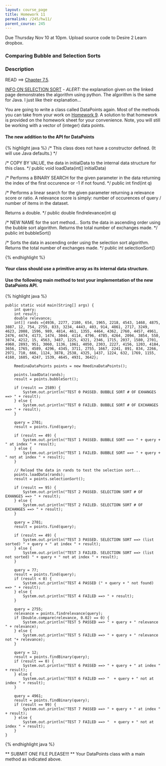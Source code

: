 ```yaml
---
layout: course_page
title: Homework 11
permalink: /245/hw11/
parent_course: 245
---
```


Due Thursday Nov 10 at 10pm. Upload source code to Desire 2 Learn dropbox.

### Comparing Bubble and Selection Sorts


### Description

READ ==> [Chapter 7.5](http://math.hws.edu/javanotes/c7/s5.html).

[INFO ON SELECTION SORT](http://interactivepython.org/runestone/static/pythonds/SortSearch/TheBubbleSort.html) - *ALERT:* the explanation given on the linked page demonstrates the algorithm using python. The algorithm is the same for Java. I just like their explanation...

You are going to write a class called DataPoints again. Most of the methods you can take from your work on [Homework 9](/245/hw8). A solution to that homework is provided on the homework sheet for your convenience. Note, you will still be working with a vector of (integer) data points.


#### The new addition to the API for DataPoints

{% highlight java %}
/* 
This class does not have a constructor defined. (It will use Java defaults.)
*/


/* 
COPY BY VALUE, the data in initialData to the internal data structure for
this class.
*/
public void loadData(int[] initialData)


/* 
Performs a BINARY SEARCH for the given parameter in the data 
returning the index of the first occurence or -1 if not found.
*/
public int find(int q)


/* 
Performs a linear search for the given parameter returning 
a relevance score or ratio. A relevance score is simply: number of occurences
of query / number of items in the dataset. 

Returns a double.
*/
public double findrelevance(int q)


/* NEW NAME for the sort method...
Sorts the data in ascending order using the bubble sort algorithm.
Returns the total number of exchanges made.
*/
public int bubbleSort()


/*
Sorts the data in ascending order using the selection sort algorithm.
Returns the total number of exchanges made.
*/
public int selectionSort()


{% endhighlight %}

#### Your class should use a primitive array as its internal data structure. 

#### Use the following main method to test your implementation of the new DataPoints API.
{% highlight java %}

	public static void main(String[] args) {
		int query;
		int result;
		double relevance;
		int[] rands ={4936, 2277, 2180, 654, 1965, 2218, 4543, 1468, 4875, 3887, 12, 754, 2755, 833, 3234, 4443, 403, 914, 4861, 2717, 3249, 4623, 2008, 1596, 989, 4814, 461, 1355, 4464, 4362, 2760, 4457, 4961, 2476, 4474, 4173, 1474, 3044, 4114, 4796, 4785, 4264, 2094, 3854, 550, 3874, 4212, 15, 4563, 3487, 1225, 4321, 2346, 1715, 2037, 1580, 2701, 4960, 2893, 951, 3060, 1136, 1061, 4050, 2303, 2227, 4156, 1203, 4184, 3656, 1765, 4589, 4296, 4345, 3711, 2755, 1667, 2241, 891, 834, 2266, 2971, 710, 666, 1124, 3878, 2538, 4325, 1437, 1224, 632, 1769, 1155, 4160, 1605, 4247, 1539, 4645, 4931, 3642};
		
		RmedinaDataPoints points = new RmedinaDataPoints();

		points.loadData(rands);
		result = points.bubbleSort();

		if (result == 2589) {
			System.out.println("TEST 0 PASSED. BUBBLE SORT # OF EXHANGES ==> " + result);
		} else {
			System.out.println("TEST 0 FAILED. BUBBLE SORT # OF EXCHANGES ==> " + result);
		}

		query = 2701;
		result = points.find(query);

		if (result == 49) {
			System.out.println("TEST 1 PASSED. BUBBLE SORT ==> " + query + " at index " + result);
		} else {
			System.out.println("TEST 1 FAILED. BUBBLE SORT ==> " + query + " not at index " + result);
		}

		// Reload the data in rands to test the selection sort...
		points.loadData(rands);
		result = points.selectionSort();
		
		if (result == 95) {
			System.out.println("TEST 2 PASSED. SELECTION SORT # OF EXHANGES ==> " + result);
		} else {
			System.out.println("TEST 2 FAILED. SELECTION SORT # OF EXCHANGES ==> " + result);
		}
		
		query = 2701;
		result = points.find(query);

		if (result == 49) {
			System.out.println("TEST 3 PASSED. SELECTION SORT ==> (list sorted) " + query + " at index " + result);
		} else {
			System.out.println("TEST 3 FAILED. SELECTION SORT ==> (list not sorted) " + query + " not at index " + result);
		}

		query = 77;
		result = points.find(query);
		if (result < 0) {
			System.out.println("TEST 4 PASSED (" + query + " not found) ==> " + result);
		} else {
			System.out.println("TEST 4 FAILED ==> " + result);
		}

		query = 2755;
		relevance = points.findrelevance(query);
		if (Double.compare(relevance, 0.02) == 0) {
			System.out.println("TEST 5 PASSED ==> " + query + " relevance " + relevance);
		} else {
			System.out.println("TEST 5 FAILED ==> " + query + " relevance not "+ relevance);
		}

		query = 12;
		result = points.findBinary(query);
		if (result == 0) {
			System.out.println("TEST 6 PASSED ==> " + query + " at index " + result);
		} else {
			System.out.println("TEST 6 FAILED ==> "  + query + " not at index " + result);
		}

		query = 4961;
		result = points.findBinary(query);
		if (result == 99) {
			System.out.println("TEST 7 PASSED ==> " + query + " at index " + result);
		} else {
			System.out.println("TEST 7 FAILED ==> "  + query + " not at index " + result);
		}
	}
{% endhighlight java %}



** SUBMIT ONE FILE PLEASE!!! ** Your DataPoints class with a main method as indicated above.










